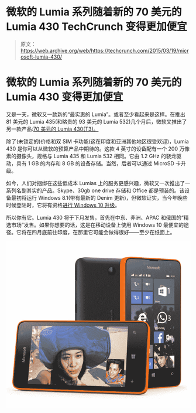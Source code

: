 # 微软的 Lumia 系列随着新的 70 美元的 Lumia 430 TechCrunch 变得更加便宜

> 原文：<https://web.archive.org/web/https://techcrunch.com/2015/03/19/microsoft-lumia-430/>

# 微软的 Lumia 系列随着新的 70 美元的 Lumia 430 变得更加便宜

又是一天，微软又一款新的“最实惠的 Lumia”。或者至少看起来是这样。在推出 81 美元的 Lumia 435(和略贵的 93 美元的 Lumia 532)几个月后，微软又推出了另一款产品:[70 美元的 Lumia 430(T3)。](https://web.archive.org/web/20221007134248/http://lumiaconversations.microsoft.com/2015/03/19/lumia-430-dual-sim/)

除了(未锁定的)价格和双 SIM 卡功能(这在印度和亚洲其他地区很受欢迎)，Lumia 430 是你可以从微软的预算产品中期待的。这款 4 英寸的设备配有一个 200 万像素的摄像头，规格与 Lumia 435 和 Lumia 532 相同。它由 1.2 GHz 的骁龙驱动，具有 1 GB 的内存和 8 GB 的设备存储。当然，后者可以通过 MicroSD 卡升级。

如今，人们对捆绑在这些低成本 Lumias 上的服务更感兴趣，微软又一次推出了一系列名副其实的产品。Skype、30gb one drive 存储和 Office 都是预装的。该设备最初将运行 Windows 8.1(带有最新的 Denim 更新)，但微软证实，当今年晚些时候登陆时，它将有资格[进行 Windows 10 升级](https://web.archive.org/web/20221007134248/https://beta.techcrunch.com/2015/03/01/windows-10-for-mobile-8-1/)。

所以你有它。Lumia 430 将于下月发售，首先在中东、非洲、APAC 和俄国的“精选市场”发售。如果你想要的话，这是在移动设备上使用 Windows 10 最便宜的途径。它将在四月底前往印度，在那里它可能会做得很好——至少在纸面上。

![Lumia-430_Skype](img/65fe628fa06caabc43ffccebe8faea5e.png)